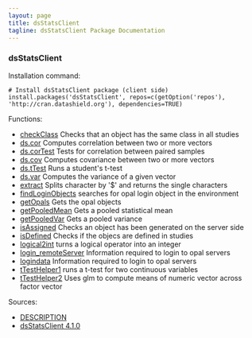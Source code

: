 ```yaml
---
layout: page
title: dsStatsClient
tagline: dsStatsClient Package Documentation
---
```



### dsStatsClient

Installation command:

	# Install dsStatsClient package (client side)
	install.packages('dsStatsClient', repos=c(getOption('repos'), 'http://cran.datashield.org'), dependencies=TRUE)

Functions:


* [checkClass](checkClass.html) Checks that an object has the same class in all studies
* [ds.cor](ds.cor.html) Computes correlation between two or more vectors
* [ds.corTest](ds.corTest.html) Tests for correlation between paired samples
* [ds.cov](ds.cov.html) Computes covariance between two or more vectors
* [ds.tTest](ds.tTest.html) Runs a student's t-test
* [ds.var](ds.var.html) Computes the variance of a given vector
* [extract](extract.html) Splits character by '$' and returns the single characters
* [findLoginObjects](findLoginObjects.html) searches for opal login object in the environment
* [getOpals](getOpals.html) Gets the opal objects
* [getPooledMean](getPooledMean.html) Gets a pooled statistical mean
* [getPooledVar](getPooledVar.html) Gets a pooled variance
* [isAssigned](isAssigned.html) Checks an object has been generated on the server side
* [isDefined](isDefined.html) Checks if the objecs are defined in studies
* [logical2int](logical2int.html) turns a logical operator into an integer
* [login_remoteServer](login_remoteServer.html) Information required to login to opal servers
* [logindata](logindata.html) Information required to login to opal servers
* [tTestHelper1](tTestHelper1.html) runs a t-test for two continuous variables
* [tTestHelper2](tTestHelper2.html) Uses glm to compute means of numeric vector across factor vector

Sources:

* [DESCRIPTION](https://raw.github.com/datashield/dsStatsClient/4.1.0/DESCRIPTION)
* [dsStatsClient 4.1.0](https://github.com/datashield/dsStatsClient/tree/4.1.0)
